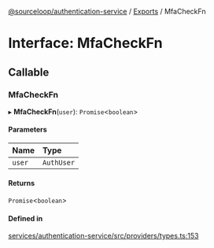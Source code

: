 [@sourceloop/authentication-service](../README.md) / [Exports](../modules.md) / MfaCheckFn

# Interface: MfaCheckFn

## Callable

### MfaCheckFn

▸ **MfaCheckFn**(`user`): `Promise`<`boolean`\>

#### Parameters

| Name | Type |
| :------ | :------ |
| `user` | `AuthUser` |

#### Returns

`Promise`<`boolean`\>

#### Defined in

[services/authentication-service/src/providers/types.ts:153](https://github.com/sourcefuse/loopback4-microservice-catalog/blob/6c16af104/services/authentication-service/src/providers/types.ts#L153)
